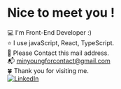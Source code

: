 # Nice to meet you !
💻 I'm Front-End Developer :)<br>⭐️ I use javaScript, React, TypeScript.<br>💼 Please Contact this mail address.<br>📬 minyoungforcontact@gmail.com<br>
🍀 Thank you for visiting me.<br> 
[![LinkedIn](https://img.shields.io/badge/LinkedIn-%230077B5.svg?logo=linkedin&logoColor=white)](https://linkedin.com/in/minyoung-kim-fe) 
